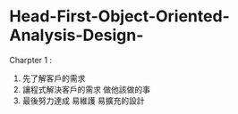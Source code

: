 # Head-First-Object-Oriented-Analysis-Design-

Charpter 1 :

1. 先了解客戶的需求
2. 讓程式解決客戶的需求 做他該做的事
3. 最後努力達成 易維護 易擴充的設計

